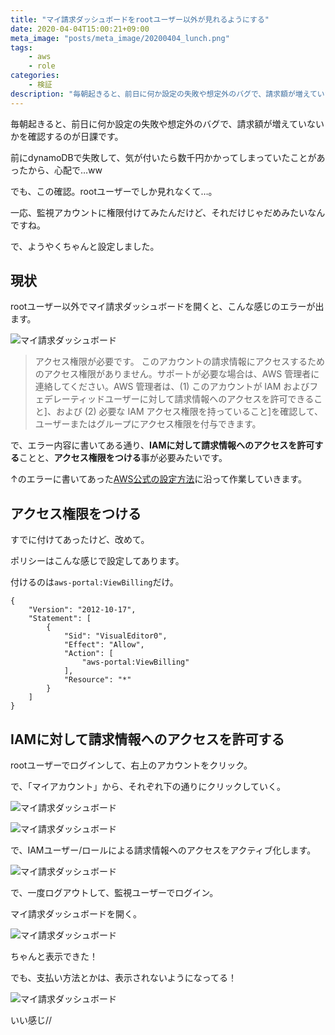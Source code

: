 ```yaml
---
title: "マイ請求ダッシュボードをrootユーザー以外が見れるようにする"
date: 2020-04-04T15:00:21+09:00
meta_image: "posts/meta_image/20200404_lunch.png"
tags: 
    - aws
    - role
categories: 
    - 検証
description: "毎朝起きると、前日に何か設定の失敗や想定外のバグで、請求額が増えていないかを確認するのが日課です。前にdynamoDBで失敗して、気が付いたら数千円かかってしまっていたことがあったから、心配で…wwでも、この確認。rootユーザーでしか見れなくて…。"
---
```


毎朝起きると、前日に何か設定の失敗や想定外のバグで、請求額が増えていないかを確認するのが日課です。

前にdynamoDBで失敗して、気が付いたら数千円かかってしまっていたことがあったから、心配で…ww

でも、この確認。rootユーザーでしか見れなくて…。

一応、監視アカウントに権限付けてみたんだけど、それだけじゃだめみたいなんですね。

で、ようやくちゃんと設定しました。

## 現状

rootユーザー以外でマイ請求ダッシュボードを開くと、こんな感じのエラーが出ます。

![マイ請求ダッシュボード](../img/bill-iam5.png)

> アクセス権限が必要です。
> このアカウントの請求情報にアクセスするためのアクセス権限がありません。サポートが必要な場合は、AWS 管理者に連絡してください。AWS 管理者は、(1) このアカウントが IAM およびフェデレーティッドユーザーに対して請求情報へのアクセスを許可できること]、および (2) 必要な IAM アクセス権限を持っていること]を確認して、ユーザーまたはグループにアクセス権限を付与できます。

で、エラー内容に書いてある通り、**IAMに対して請求情報へのアクセスを許可する**ことと、**アクセス権限をつける**事が必要みたいです。

↑のエラーに書いてあった[AWS公式の設定方法](https://docs.aws.amazon.com/awsaccountbilling/latest/aboutv2/control-access-billing.html#ControllingAccessWebsite-Activate
)に沿って作業していきます。

## アクセス権限をつける

すでに付けてあったけど、改めて。

ポリシーはこんな感じで設定してあります。

付けるのは`aws-portal:ViewBilling`だけ。

```
{
    "Version": "2012-10-17",
    "Statement": [
        {
            "Sid": "VisualEditor0",
            "Effect": "Allow",
            "Action": [
                "aws-portal:ViewBilling"
            ],
            "Resource": "*"
        }
    ]
}
```


## IAMに対して請求情報へのアクセスを許可する

rootユーザーでログインして、右上のアカウントをクリック。

で、「マイアカウント」から、それぞれ下の通りにクリックしていく。

![マイ請求ダッシュボード](../img/bill-iam1.png)

![マイ請求ダッシュボード](../img/bill-iam2.png)

で、IAMユーザー/ロールによる請求情報へのアクセスをアクティブ化します。

![マイ請求ダッシュボード](../img/bill-iam3.png)

で、一度ログアウトして、監視ユーザーでログイン。

マイ請求ダッシュボードを開く。

![マイ請求ダッシュボード](../img/bill-iam4.png)

ちゃんと表示できた！

でも、支払い方法とかは、表示されないようになってる！

![マイ請求ダッシュボード](../img/bill-iam6.png)

いい感じ//